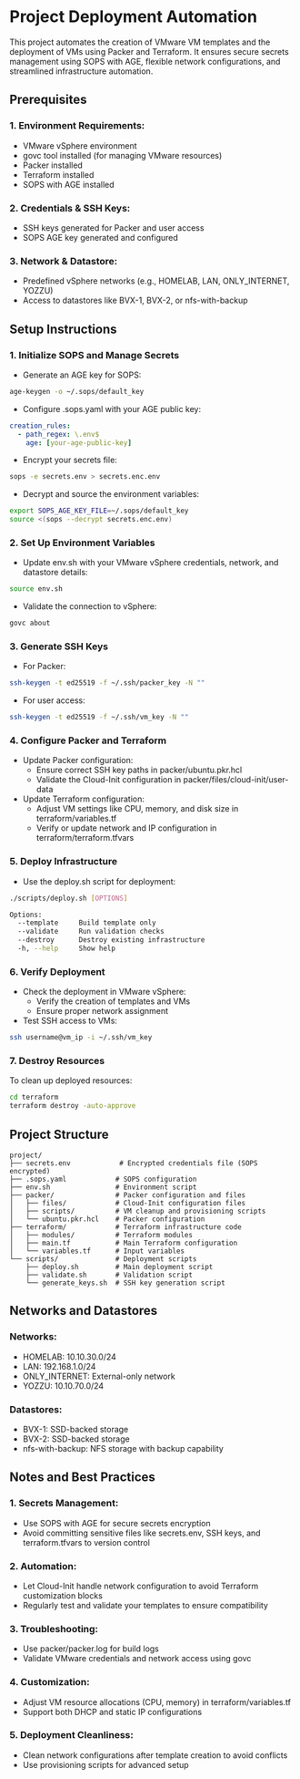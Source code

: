 # Project Deployment Automation

This project automates the creation of VMware VM templates and the deployment of VMs using Packer and Terraform. It ensures secure secrets management using SOPS with AGE, flexible network configurations, and streamlined infrastructure automation.

## Prerequisites

### 1. Environment Requirements:
- VMware vSphere environment  
- govc tool installed (for managing VMware resources)
- Packer installed
- Terraform installed  
- SOPS with AGE installed

### 2. Credentials & SSH Keys:
- SSH keys generated for Packer and user access
- SOPS AGE key generated and configured

### 3. Network & Datastore:
- Predefined vSphere networks (e.g., HOMELAB, LAN, ONLY_INTERNET, YOZZU)
- Access to datastores like BVX-1, BVX-2, or nfs-with-backup

## Setup Instructions

### 1. Initialize SOPS and Manage Secrets
- Generate an AGE key for SOPS:
```bash
age-keygen -o ~/.sops/default_key
```

- Configure .sops.yaml with your AGE public key:
```yaml
creation_rules:
  - path_regex: \.env$
    age: [your-age-public-key]
```

- Encrypt your secrets file:
```bash
sops -e secrets.env > secrets.enc.env
```

- Decrypt and source the environment variables:
```bash
export SOPS_AGE_KEY_FILE=~/.sops/default_key
source <(sops --decrypt secrets.enc.env)
```

### 2. Set Up Environment Variables
- Update env.sh with your VMware vSphere credentials, network, and datastore details:
```bash
source env.sh
```

- Validate the connection to vSphere:
```bash
govc about
```

### 3. Generate SSH Keys
- For Packer:
```bash
ssh-keygen -t ed25519 -f ~/.ssh/packer_key -N ""
```

- For user access:
```bash
ssh-keygen -t ed25519 -f ~/.ssh/vm_key -N ""
```

### 4. Configure Packer and Terraform
- Update Packer configuration:
  - Ensure correct SSH key paths in packer/ubuntu.pkr.hcl
  - Validate the Cloud-Init configuration in packer/files/cloud-init/user-data
- Update Terraform configuration:
  - Adjust VM settings like CPU, memory, and disk size in terraform/variables.tf
  - Verify or update network and IP configuration in terraform/terraform.tfvars

### 5. Deploy Infrastructure
- Use the deploy.sh script for deployment:
```bash
./scripts/deploy.sh [OPTIONS]

Options:
  --template     Build template only
  --validate     Run validation checks
  --destroy      Destroy existing infrastructure
  -h, --help     Show help
```

### 6. Verify Deployment
- Check the deployment in VMware vSphere:
  - Verify the creation of templates and VMs
  - Ensure proper network assignment
- Test SSH access to VMs:
```bash
ssh username@vm_ip -i ~/.ssh/vm_key
```

### 7. Destroy Resources
To clean up deployed resources:
```bash
cd terraform
terraform destroy -auto-approve
```

## Project Structure
```
project/
├── secrets.env            # Encrypted credentials file (SOPS encrypted)
├── .sops.yaml            # SOPS configuration
├── env.sh                # Environment script
├── packer/               # Packer configuration and files
│   ├── files/            # Cloud-Init configuration files
│   ├── scripts/          # VM cleanup and provisioning scripts
│   └── ubuntu.pkr.hcl    # Packer configuration
├── terraform/            # Terraform infrastructure code
│   ├── modules/          # Terraform modules
│   ├── main.tf           # Main Terraform configuration
│   └── variables.tf      # Input variables
└── scripts/              # Deployment scripts
    ├── deploy.sh         # Main deployment script
    ├── validate.sh       # Validation script
    └── generate_keys.sh  # SSH key generation script
```

## Networks and Datastores

### Networks:
- HOMELAB: 10.10.30.0/24
- LAN: 192.168.1.0/24
- ONLY_INTERNET: External-only network
- YOZZU: 10.10.70.0/24

### Datastores:
- BVX-1: SSD-backed storage
- BVX-2: SSD-backed storage
- nfs-with-backup: NFS storage with backup capability

## Notes and Best Practices

### 1. Secrets Management:
- Use SOPS with AGE for secure secrets encryption
- Avoid committing sensitive files like secrets.env, SSH keys, and terraform.tfvars to version control

### 2. Automation:
- Let Cloud-Init handle network configuration to avoid Terraform customization blocks
- Regularly test and validate your templates to ensure compatibility

### 3. Troubleshooting:
- Use packer/packer.log for build logs
- Validate VMware credentials and network access using govc

### 4. Customization:
- Adjust VM resource allocations (CPU, memory) in terraform/variables.tf
- Support both DHCP and static IP configurations

### 5. Deployment Cleanliness:
- Clean network configurations after template creation to avoid conflicts
- Use provisioning scripts for advanced setup
